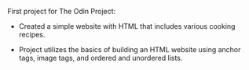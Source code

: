 First project for The Odin Project:

- Created a simple website with HTML that includes various cooking recipes.

- Project utilizes the basics of building an HTML website using anchor tags, image tags, and ordered and unordered lists.